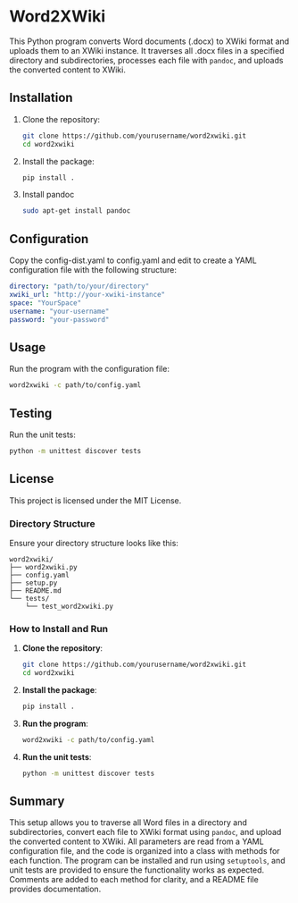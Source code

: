# Word2XWiki

This Python program converts Word documents (.docx) to XWiki format and uploads them to an XWiki instance. It traverses all .docx files in a specified directory and subdirectories, processes each file with `pandoc`, and uploads the converted content to XWiki.

## Installation

1. Clone the repository:
    ```bash
    git clone https://github.com/yourusername/word2xwiki.git
    cd word2xwiki
    ```

2. Install the package:
    ```bash
    pip install .
    ```
3. Install pandoc

    ```bash
   sudo apt-get install pandoc
    ```

## Configuration

Copy the config-dist.yaml to config.yaml and edit to
create a YAML configuration file with the following structure:
```yaml
directory: "path/to/your/directory"
xwiki_url: "http://your-xwiki-instance"
space: "YourSpace"
username: "your-username"
password: "your-password"
```

## Usage

Run the program with the configuration file:
```bash
word2xwiki -c path/to/config.yaml
```

## Testing

Run the unit tests:
```bash
python -m unittest discover tests
```

## License

This project is licensed under the MIT License.


### Directory Structure
Ensure your directory structure looks like this:
```
word2xwiki/
├── word2xwiki.py
├── config.yaml
├── setup.py
├── README.md
└── tests/
    └── test_word2xwiki.py
```

### How to Install and Run
1. **Clone the repository**:
    ```bash
    git clone https://github.com/yourusername/word2xwiki.git
    cd word2xwiki
    ```

2. **Install the package**:
    ```bash
    pip install .
    ```

3. **Run the program**:
    ```bash
    word2xwiki -c path/to/config.yaml
    ```

4. **Run the unit tests**:
    ```bash
    python -m unittest discover tests
    ```

## Summary

This setup allows you to traverse all Word files in a directory and subdirectories, convert each file to XWiki format using `pandoc`, and upload the converted content to XWiki. All parameters are read from a YAML configuration file, and the code is organized into a class with methods for each function. The program can be installed and run using `setuptools`, and unit tests are provided to ensure the functionality works as expected. Comments are added to each method for clarity, and a README file provides documentation.


